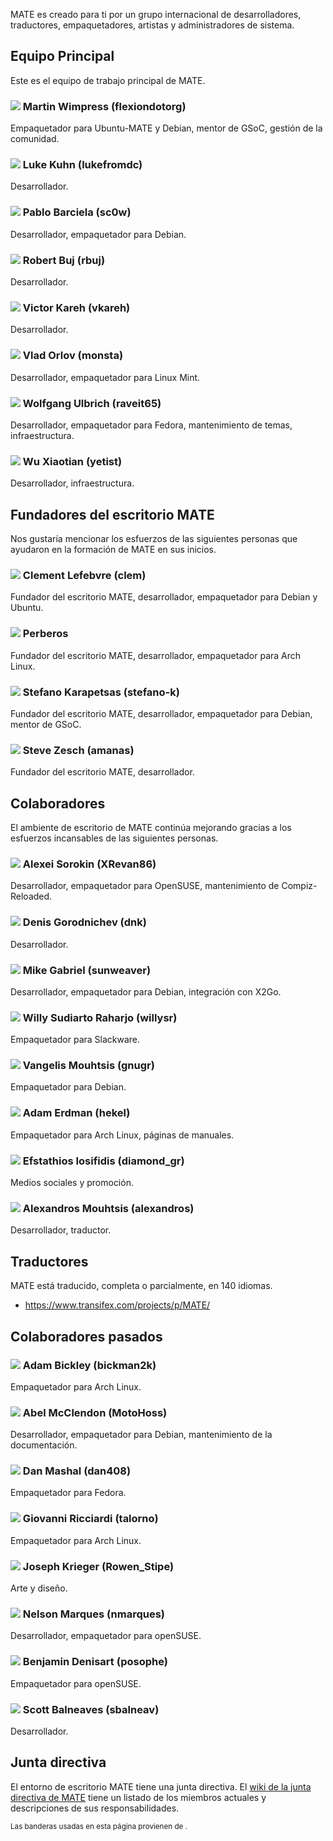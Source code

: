 <!--
.. link:
.. description:
.. tags:
.. date: 2011-12-05 07:25:21
.. title: Equipo
.. slug: team
-->

MATE es creado para ti por un grupo internacional de desarrolladores,
traductores, empaquetadores, artistas y administradores de sistema.

## Equipo Principal

Este es el equipo de trabajo principal de MATE.

### ![](/assets/img/flags/32/United%20Kingdom\(Great%20Britain\).png) Martin Wimpress (flexiondotorg)

Empaquetador para Ubuntu-MATE y Debian, mentor de GSoC, gestión de la comunidad.

### ![](/assets/img/flags/32/USA.png) Luke Kuhn (lukefromdc)

Desarrollador.

### ![](/assets/img/flags/32/Galicia.png) Pablo Barciela (sc0w)

Desarrollador, empaquetador para Debian.

### ![](/assets/img/flags/32/Catalonia.png) Robert Buj (rbuj)

Desarrollador.

### ![](/assets/img/flags/32/Puerto%20Rico.png) Victor Kareh (vkareh)

Desarrollador.

### ![](/assets/img/flags/32/Russian%20Federation.png) Vlad Orlov (monsta)

Desarrollador, empaquetador para Linux Mint.

### ![](/assets/img/flags/32/Germany.png) Wolfgang Ulbrich (raveit65)

Desarrollador, empaquetador para Fedora, mantenimiento de temas, infraestructura.

### ![](/assets/img/flags/32/China.png) Wu Xiaotian (yetist)

Desarrollador, infraestructura.



## Fundadores del escritorio MATE

Nos gustaría mencionar los esfuerzos de las siguientes personas
que ayudaron en la formación de MATE en sus inicios.

### ![](/assets/img/flags/32/France.png) Clement Lefebvre (clem)

Fundador del escritorio MATE, desarrollador, empaquetador para Debian y Ubuntu.

### ![](/assets/img/flags/32/Argentina.png) Perberos

Fundador del escritorio MATE, desarrollador, empaquetador para Arch Linux.

### ![](/assets/img/flags/32/Italy.png) Stefano Karapetsas (stefano-k)

Fundador del escritorio MATE, desarrollador, empaquetador para Debian, mentor de GSoC.

### ![](/assets/img/flags/32/USA.png) Steve Zesch (amanas)

Fundador del escritorio MATE, desarrollador.



## Colaboradores

El ambiente de escritorio de MATE continúa mejorando gracias
a los esfuerzos incansables de las siguientes personas.

### ![](/assets/img/flags/32/Russian%20Federation.png) Alexei Sorokin (XRevan86)

Desarrollador, empaquetador para OpenSUSE, mantenimiento de Compiz-Reloaded.

### ![](/assets/img/flags/32/Russian%20Federation.png) Denis Gorodnichev (dnk)

Desarrollador.

### ![](/assets/img/flags/32/Germany.png) Mike Gabriel (sunweaver)

Desarrollador, empaquetador para Debian, integración con X2Go.

### ![](/assets/img/flags/32/Indonesia.png) Willy Sudiarto Raharjo (willysr)

Empaquetador para Slackware.

### ![](/assets/img/flags/32/Greece.png) Vangelis Mouhtsis (gnugr)

Empaquetador para Debian.

### ![](/assets/img/flags/32/USA.png) Adam Erdman (hekel)

Empaquetador para Arch Linux, páginas de manuales.

### ![](/assets/img/flags/32/Greece.png) Efstathios Iosifidis (diamond_gr)

Medios sociales y promoción.

### ![](/assets/img/flags/32/Greece.png) Alexandros Mouhtsis (alexandros)

Desarrollador, traductor.



## Traductores

MATE está traducido, completa o parcialmente, en 140 idiomas.

  * <https://www.transifex.com/projects/p/MATE/>



## Colaboradores pasados

### ![](/assets/img/flags/32/USA.png) Adam Bickley (bickman2k)

Empaquetador para Arch Linux.

### ![](/assets/img/flags/32/USA.png) Abel McClendon (MotoHoss)

Desarrollador, empaquetador para Debian, mantenimiento de la documentación.

### ![](/assets/img/flags/32/USA.png) Dan Mashal (dan408)

Empaquetador para Fedora.

### ![](/assets/img/flags/32/Italy.png) Giovanni Ricciardi (talorno)

Empaquetador para Arch Linux.

### ![](/assets/img/flags/32/USA.png) Joseph Krieger (Rowen_Stipe)

Arte y diseño.

### ![](/assets/img/flags/32/Portugal.png) Nelson Marques (nmarques)

Desarrollador, empaquetador para openSUSE.

### ![](/assets/img/flags/32/France.png) Benjamin Denisart (posophe)

Empaquetador para openSUSE.

### ![](/assets/img/flags/32/Canada.png) Scott Balneaves (sbalneav)

Desarrollador.



## Junta directiva

El entorno de escritorio MATE tiene una junta directiva. El
[wiki de la junta directiva de MATE](http://wiki.mate-desktop.com/board)
tiene un listado de los miembros actuales y descripciones de sus
responsabilidades.

<small>
Las banderas usadas en esta página provienen de <http://www.icondrawer.com>.
</small>
